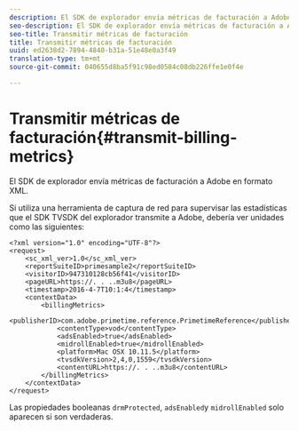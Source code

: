 ```yaml
---
description: El SDK de explorador envía métricas de facturación a Adobe en formato XML.
seo-description: El SDK de explorador envía métricas de facturación a Adobe en formato XML.
seo-title: Transmitir métricas de facturación
title: Transmitir métricas de facturación
uuid: ed2638d2-7894-4840-b31a-51e48e0a3f49
translation-type: tm+mt
source-git-commit: 040655d8ba5f91c98ed0584c08db226ffe1e0f4e

---
```



# Transmitir métricas de facturación{#transmit-billing-metrics}

El SDK de explorador envía métricas de facturación a Adobe en formato XML.

<!--<a id="example_13ABDB1CC0B549968A534765378DA3A0"></a>-->

Si utiliza una herramienta de captura de red para supervisar las estadísticas que el SDK TVSDK del explorador transmite a Adobe, debería ver unidades como las siguientes:

```
<?xml version="1.0" encoding="UTF-8"?>
<request>
    <sc_xml_ver>1.0</sc_xml_ver>
    <reportSuiteID>primesample2</reportSuiteID>
    <visitorID>947310128cb56f41</visitorID>
    <pageURL>https://. . ..m3u8</pageURL>
    <timestamp>2016-4-7T10:1:4</timestamp>
    <contextData>
        <billingMetrics>
            <publisherID>com.adobe.primetime.reference.PrimetimeReference</publisherID>
            <contentType>vod</contentType>
            <adsEnabled>true</adsEnabled>
            <midrollEnabled>true</midrollEnabled>
            <platform>Mac OSX 10.11.5</platform>
            <tvsdkVersion>2,4,0,1559</tvsdkVersion>
            <contentURL>https://. . ..m3u8</contentURL>
        </billingMetrics>
    </contextData>
</request>
```

Las propiedades booleanas `drmProtected`, `adsEnabled`y `midrollEnabled` solo aparecen si son verdaderas.